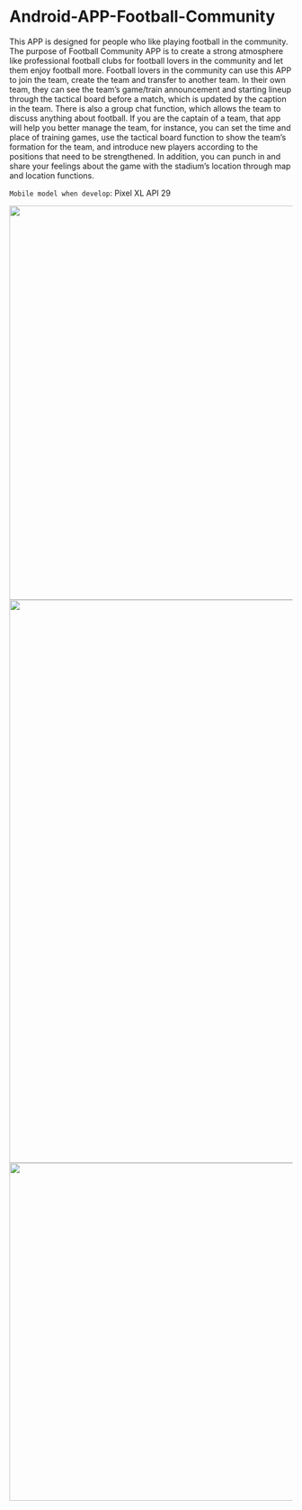 # Android-APP-Football-Community
This APP is designed for people who like playing football in the community. The purpose of Football Community APP is to create a strong atmosphere like professional football clubs for football lovers in the community and let them enjoy football more. Football lovers in the community can use this APP to join the team, create the team and transfer to another team. In their own team, they can see the team’s game/train announcement and starting lineup through the tactical board before a match, which is updated by the caption in the team. There is also a group chat function, which allows the team to discuss anything about football. If you are the captain of a team, that app will help you better manage the team, for instance, you can set the time and place of training games, use the tactical board function to show the team’s formation for the team, and introduce new players according to the positions that need to be strengthened. In addition, you can punch in and share your feelings about the game with the stadium’s location through map and location functions.

`Mobile model when develop`: Pixel XL API 29



<div align=center><img src="https://github.com/WangHewei16/Football-Community-Android-APP/blob/main/images/Functions%20digrams.png" width="700"/></div>

<div align=center><img src="https://github.com/WangHewei16/Football-Community-Android-APP/blob/main/images/Interfaces%20display.png" width="1000"/></div>

<div align=center><img src="https://github.com/WangHewei16/Football-Community-Android-APP/blob/main/images/Tactical%26drawing%20board%20display.png" width="600"/></div>
